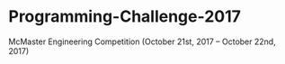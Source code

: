 # Programming-Challenge-2017
McMaster Engineering Competition (October 21st, 2017 – October 22nd, 2017)

